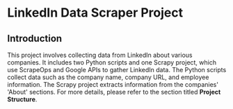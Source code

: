 # LinkedIn Data Scraper Project
## Introduction
This project involves collecting data from LinkedIn about various companies.
It includes two Python scripts and one Scrapy project, which use ScrapeOps and Google APIs to gather LinkedIn data.
The Python scripts collect data such as the company name, company URL, and employee information.
The Scrapy project extracts information from the companies' 'About' sections.
For more details, please refer to the section titled <b>Project Structure</b>.

